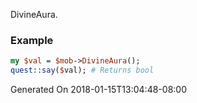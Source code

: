 DivineAura.
### Example

```perl
my $val = $mob->DivineAura();
quest::say($val); # Returns bool
```


Generated On 2018-01-15T13:04:48-08:00